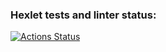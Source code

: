 ### Hexlet tests and linter status:
[![Actions Status](https://github.com/SashaRudskiy/frontend-project-44/actions/workflows/hexlet-check.yml/badge.svg)](https://github.com/SashaRudskiy/frontend-project-44/actions)